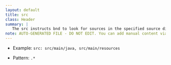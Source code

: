 ```yaml
---
layout: default
title: src
class: Header
summary: |
   The src instructs bnd to look for sources in the specified source directories
note: AUTO-GENERATED FILE - DO NOT EDIT. You can add manual content via same filename in ext folder. 
---
```


- Example: `src: src/main/java, src/main/resources`

- Pattern: `.*`

